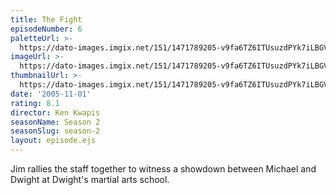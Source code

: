 ```yaml
---
title: The Fight
episodeNumber: 6
paletteUrl: >-
  https://dato-images.imgix.net/151/1471789205-v9fa6TZ6ITUsuzdPYk7iLBGVjyT.jpg?auto=enhance&ch=DPR%2CWidth&palette=json
imageUrl: >-
  https://dato-images.imgix.net/151/1471789205-v9fa6TZ6ITUsuzdPYk7iLBGVjyT.jpg?auto=compress%2Cformat&ch=DPR%2CWidth&w=500
thumbnailUrl: >-
  https://dato-images.imgix.net/151/1471789205-v9fa6TZ6ITUsuzdPYk7iLBGVjyT.jpg?auto=enhance&ch=DPR%2CWidth&fit=crop&fm=jpg&h=280&w=500
date: '2005-11-01'
rating: 8.1
director: Ken Kwapis
seasonName: Season 2
seasonSlug: season-2
layout: episode.ejs
---
```


Jim rallies the staff together to witness a showdown between Michael and Dwight at Dwight's martial arts school.